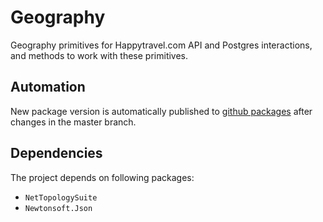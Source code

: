 # Geography

Geography primitives for Happytravel.com API and Postgres interactions, and methods to work with these primitives.


## Automation

New package version is automatically published to [github packages](https://github.com/features/packages) after changes in the master branch.


## Dependencies

The project depends on following packages: 
* `NetTopologySuite`
* `Newtonsoft.Json`

